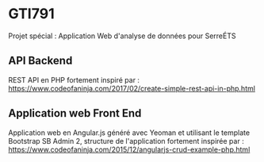 # GTI791
Projet spécial : Application Web d'analyse de données pour SerreÉTS

## API Backend
REST API en PHP fortement inspiré par : https://www.codeofaninja.com/2017/02/create-simple-rest-api-in-php.html

## Application web Front End
Application web en Angular.js généré avec Yeoman et utilisant le template Bootstrap SB Admin 2, structure de l'application fortement inspirée par : https://www.codeofaninja.com/2015/12/angularjs-crud-example-php.html
